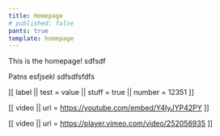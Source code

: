 ```yaml
---
title: Homepage
# published: false
pants: true
template: homepage
---
```


This is the homepage! sdfsdf

Patns esfjsekl sdfsdfsfdfs

[[ label
|| test = value
|| stuff = true
|| number = 12351
]]

[[ video
|| url = https://youtube.com/embed/Y4IyJYP42PY
]]

[[ video
|| url = https://player.vimeo.com/video/252056935
]]

